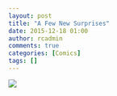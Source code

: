 ```yaml
---
layout: post
title: "A Few New Surprises"
date: 2015-12-18 01:00
author: rcadmin
comments: true
categories: [Comics]
tags: []
---
```

<a href="../comics/2015/12/18/a-few-new-surprises"><img src="http://dl.bitsmack.com/comics/20151218.jpg" /></a>
